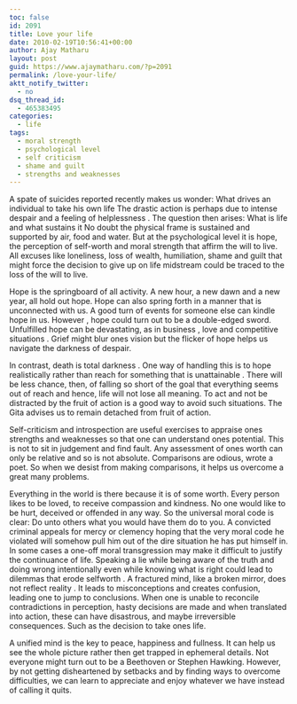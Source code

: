 ```yaml
---
toc: false
id: 2091
title: Love your life
date: 2010-02-19T10:56:41+00:00
author: Ajay Matharu
layout: post
guid: https://www.ajaymatharu.com/?p=2091
permalink: /love-your-life/
aktt_notify_twitter:
  - no
dsq_thread_id:
  - 465383495
categories:
  - life
tags:
  - moral strength
  - psychological level
  - self criticism
  - shame and guilt
  - strengths and weaknesses
---
```

A spate of suicides reported recently makes us wonder: What drives an individual to take his own life The drastic action is perhaps due to intense despair and a feeling of helplessness . The question then arises: What is life and what sustains it No doubt the physical frame is sustained and supported by air, food and water. But at the psychological level it is hope, the perception of self-worth and moral strength that affirm the will to live. All excuses like loneliness, loss of wealth, humiliation, shame and guilt that might force the decision to give up on life midstream could be traced to the loss of the will to live.

Hope is the springboard of all activity. A new hour, a new dawn and a new year, all hold out hope. Hope can also spring forth in a manner that is unconnected with us. A good turn of events for someone else can kindle hope in us. However , hope could turn out to be a double-edged sword. Unfulfilled hope can be devastating, as in business , love and competitive situations . Grief might blur ones vision but the flicker of hope helps us navigate the darkness of despair.

In contrast, death is total darkness . One way of handling this is to hope realistically rather than reach for something that is unattainable . There will be less chance, then, of falling so short of the goal that everything seems out of reach and hence, life will not lose all meaning. To act and not be distracted by the fruit of action is a good way to avoid such situations. The Gita advises us to remain detached from fruit of action.

Self-criticism and introspection are useful exercises to appraise ones strengths and weaknesses so that one can understand ones potential. This is not to sit in judgement and find fault. Any assessment of ones worth can only be relative and so is not absolute. Comparisons are odious, wrote a poet. So when we desist from making comparisons, it helps us overcome a great many problems.

Everything in the world is there because it is of some worth. Every person likes to be loved, to receive compassion and kindness. No one would like to be hurt, deceived or offended in any way. So the universal moral code is clear: Do unto others what you would have them do to you. A convicted criminal appeals for mercy or clemency hoping that the very moral code he violated will somehow pull him out of the dire situation he has put himself in. In some cases a one-off moral transgression may make it difficult to justify the continuance of life. Speaking a lie while being aware of the truth and doing wrong intentionally even while knowing what is right could lead to dilemmas that erode selfworth . A fractured mind, like a broken mirror, does not reflect reality . It leads to misconceptions and creates confusion, leading one to jump to conclusions. When one is unable to reconcile contradictions in perception, hasty decisions are made and when translated into action, these can have disastrous, and maybe irreversible consequences. Such as the decision to take ones life.

A unified mind is the key to peace, happiness and fullness. It can help us see the whole picture rather then get trapped in ephemeral details. Not everyone might turn out to be a Beethoven or Stephen Hawking. However, by not getting disheartened by setbacks and by finding ways to overcome difficulties, we can learn to appreciate and enjoy whatever we have instead of calling it quits.
